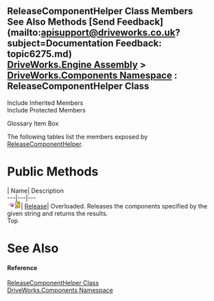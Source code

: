 ReleaseComponentHelper Class Members   
See Also Methods [Send Feedback](mailto:apisupport@driveworks.co.uk?subject=Documentation Feedback: topic6275.md)  
[DriveWorks.Engine Assembly](topic2156.md) > [DriveWorks.Components Namespace](topic6089.md) : ReleaseComponentHelper Class  
---  
  
Include Inherited Members    
Include Protected Members  


Glossary Item Box

The following tables list the members exposed by [ReleaseComponentHelper](topic6275.md).

# Public Methods

| Name| Description  
---|---|---  
![Public Method](dotnetimages/publicMethod.gif)![static \(Shared in Visual Basic\)](dotnetimages/static.gif)| [Release](topic6281.md)| Overloaded. Releases the components specified by the given string and returns the results.   
Top

# See Also

#### Reference

[ReleaseComponentHelper Class](topic6275.md)   
[DriveWorks.Components Namespace](topic6089.md)


